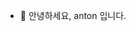 - 👋 안녕하세요, anton 입니다. 

<!---
AntonSangho/AntonSangho is a ✨ special ✨ repository because its `README.md` (this file) appears on your GitHub profile.
You can click the Preview link to take a look at your changes.
--->
